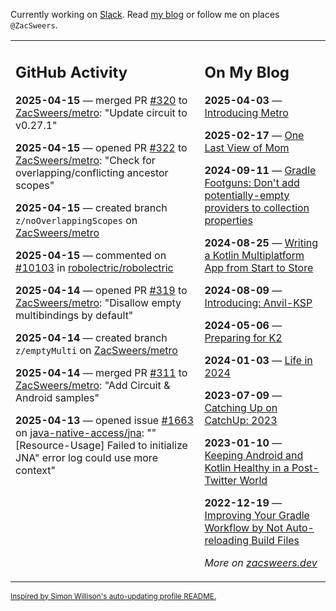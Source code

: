 Currently working on [Slack](https://slack.com/). Read [my blog](https://zacsweers.dev/) or follow me on places `@ZacSweers`.

<table><tr><td valign="top" width="60%">

## GitHub Activity
<!-- githubActivity starts -->
**2025-04-15** — merged PR [#320](https://github.com/ZacSweers/metro/pull/320) to [ZacSweers/metro](https://github.com/ZacSweers/metro): "Update circuit to v0.27.1"

**2025-04-15** — opened PR [#322](https://github.com/ZacSweers/metro/pull/322) to [ZacSweers/metro](https://github.com/ZacSweers/metro): "Check for overlapping/conflicting ancestor scopes"

**2025-04-15** — created branch `z/noOverlappingScopes` on [ZacSweers/metro](https://github.com/ZacSweers/metro)

**2025-04-15** — commented on [#10103](https://github.com/robolectric/robolectric/issues/10103#issuecomment-2806971164) in [robolectric/robolectric](https://github.com/robolectric/robolectric)

**2025-04-14** — opened PR [#319](https://github.com/ZacSweers/metro/pull/319) to [ZacSweers/metro](https://github.com/ZacSweers/metro): "Disallow empty multibindings by default"

**2025-04-14** — created branch `z/emptyMulti` on [ZacSweers/metro](https://github.com/ZacSweers/metro)

**2025-04-14** — merged PR [#311](https://github.com/ZacSweers/metro/pull/311) to [ZacSweers/metro](https://github.com/ZacSweers/metro): "Add Circuit & Android samples"

**2025-04-13** — opened issue [#1663](https://github.com/java-native-access/jna/issues/1663) on [java-native-access/jna](https://github.com/java-native-access/jna): ""[Resource-Usage] Failed to initialize JNA" error log could use more context"
<!-- githubActivity ends -->
</td><td valign="top" width="40%">

## On My Blog
<!-- blog starts -->
**2025-04-03** — [Introducing Metro](https://www.zacsweers.dev/introducing-metro/)

**2025-02-17** — [One Last View of Mom](https://www.zacsweers.dev/one-last-view-of-mom/)

**2024-09-11** — [Gradle Footguns: Don't add potentially-empty providers to collection properties](https://www.zacsweers.dev/gradle-footgun-adding-empty-providers-to-collection-properties/)

**2024-08-25** — [Writing a Kotlin Multiplatform App from Start to Store](https://www.zacsweers.dev/writing-a-kotlin-multiplatform-app-from-start-to-store/)

**2024-08-09** — [Introducing: Anvil-KSP](https://www.zacsweers.dev/introducing-anvil-ksp/)

**2024-05-06** — [Preparing for K2](https://www.zacsweers.dev/preparing-for-k2/)

**2024-01-03** — [Life in 2024](https://www.zacsweers.dev/life-in-2024/)

**2023-07-09** — [Catching Up on CatchUp: 2023](https://www.zacsweers.dev/catching-up-on-catchup-2023/)

**2023-01-10** — [Keeping Android and Kotlin Healthy in a Post-Twitter World](https://www.zacsweers.dev/keeping-android-healthy/)

**2022-12-19** — [Improving Your Gradle Workflow by Not Auto-reloading Build Files](https://www.zacsweers.dev/improving-your-workflow-by-not-auto-reloading-build-files/)
<!-- blog ends -->
_More on [zacsweers.dev](https://zacsweers.dev/)_
</td></tr></table>

<sub><a href="https://simonwillison.net/2020/Jul/10/self-updating-profile-readme/">Inspired by Simon Willison's auto-updating profile README.</a></sub>